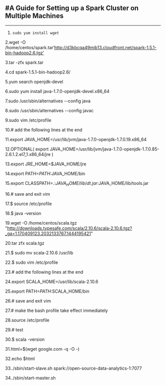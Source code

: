 #A Guide for Setting up a Spark Cluster on Multiple Machines
---
---
1. ```sudo yum install wget```


2.wget -O /home/centos/spark.tar‘http://d3kbcqa49mib13.cloudfront.net/spark-1.5.1-bin-hadoop2.6.tgz’ 


3.tar -zfx spark.tar


4.cd spark-1.5.1-bin-hadoop2.6/


5.yum search openjdk-devel


6.sudo yum install java-1.7.0-openjdk-devel.x86_64


7.sudo /usr/sbin/alternatives --config java


8.sudo /usr/sbin/alternatives --config javac


9.sudo vim /etc/profile


10.# add the following lines at the end


11.export JAVA_HOME=/usr/lib/jvm/java-1.7.0-openjdk-1.7.0.19.x86_64


12.OPTIONAL( export JAVA_HOME=/usr/lib/jvm/java-1.7.0-openjdk-1.7.0.85-2.6.1.2.el7_1.x86_64/jre  )


13.export JRE_HOME=$JAVA_HOME/jre


14.export PATH=$PATH:$JAVA_HOME/bin


15.export CLASSPATH=.:$JAVA_HOME/lib/dt.jar:$JAVA_HOME/lib/tools.jar


16.# save and exit vim


17.$ source /etc/profile


18.$ java -version


19.wget -O /home/centos/scala.tgz "http://downloads.typesafe.com/scala/2.10.6/scala-2.10.6.tgz?_ga=1.170409123.2032133767.1444195421"


20.tar zfx scala.tgz


21.$ sudo mv scala-2.10.6 /usr/lib


22.$ sudo vim /etc/profile


23.# add the following lines at the end


24.export SCALA_HOME=/usr/lib/scala-2.10.6


25.export PATH=$PATH:$SCALA_HOME/bin


26.# save and exit vim


27.# make the bash profile take effect immediately


28.source /etc/profile


29.# test


30.$ scala -version


31.html=$(wget google.com -q -O -)


32.echo $html


33../sbin/start-slave.sh spark://open-source-data-analytics-1:7077

34../sbin/start-master.sh

